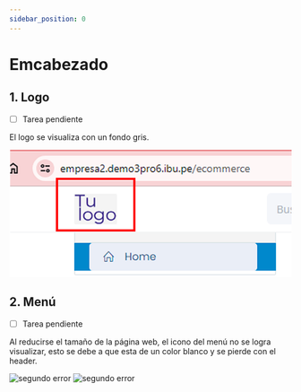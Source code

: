 ```yaml
---
sidebar_position: 0
---
```


# Emcabezado

## 1. Logo

- [ ] Tarea pendiente

El logo se visualiza con un fondo gris.

![primer error](img/error01_logo.png)

## 2. Menú

- [ ] Tarea pendiente

Al reducirse el tamaño de la página web, el icono del menú no se logra visualizar, esto se debe a que esta de un color blanco y se pierde con el header.

![segundo error](img/Menú_icono.png)
![segundo error](img/Menú.png)